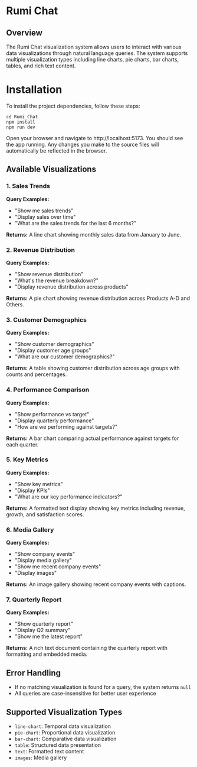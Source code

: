 # Rumi Chat
## Overview
The Rumi Chat visualization system allows users to interact with various data visualizations through natural language queries. The system supports multiple visualization types including line charts, pie charts, bar charts, tables, and rich text content.

# Installation

To install the project dependencies, follow these steps:

```
cd Rumi_Chat
npm install
npm run dev
```


Open your browser and navigate to http://localhost:5173. You should see the app running. Any changes you make to the source files will automatically be reflected in the browser.

## Available Visualizations

### 1. Sales Trends
**Query Examples:**
- "Show me sales trends"
- "Display sales over time"
- "What are the sales trends for the last 6 months?"

**Returns:** A line chart showing monthly sales data from January to June.

### 2. Revenue Distribution
**Query Examples:**
- "Show revenue distribution"
- "What's the revenue breakdown?"
- "Display revenue distribution across products"

**Returns:** A pie chart showing revenue distribution across Products A-D and Others.

### 3. Customer Demographics
**Query Examples:**
- "Show customer demographics"
- "Display customer age groups"
- "What are our customer demographics?"

**Returns:** A table showing customer distribution across age groups with counts and percentages.

### 4. Performance Comparison
**Query Examples:**
- "Show performance vs target"
- "Display quarterly performance"
- "How are we performing against targets?"

**Returns:** A bar chart comparing actual performance against targets for each quarter.

### 5. Key Metrics
**Query Examples:**
- "Show key metrics"
- "Display KPIs"
- "What are our key performance indicators?"

**Returns:** A formatted text display showing key metrics including revenue, growth, and satisfaction scores.

### 6. Media Gallery
**Query Examples:**
- "Show company events"
- "Display media gallery"
- "Show me recent company events"
- "Display images"

**Returns:** An image gallery showing recent company events with captions.

### 7. Quarterly Report
**Query Examples:**
- "Show quarterly report"
- "Display Q2 summary"
- "Show me the latest report"

**Returns:** A rich text document containing the quarterly report with formatting and embedded media.



## Error Handling
- If no matching visualization is found for a query, the system returns `null`
- All queries are case-insensitive for better user experience



## Supported Visualization Types
- `line-chart`: Temporal data visualization
- `pie-chart`: Proportional data visualization
- `bar-chart`: Comparative data visualization
- `table`: Structured data presentation
- `text`: Formatted text content
- `images`: Media gallery

